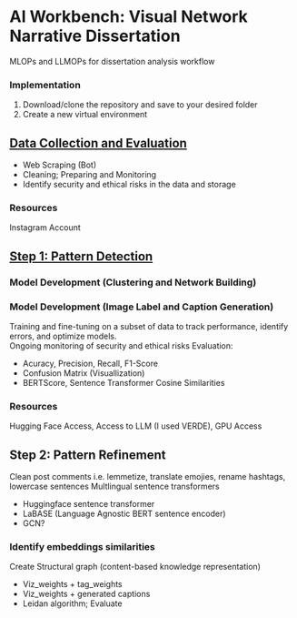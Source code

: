 # AI Workbench: Visual Network Narrative Dissertation
MLOPs and LLMOPs for dissertation analysis workflow

### Implementation

1. Download/clone the repository and save to your desired folder 
2. Create a new virtual environment


## [Data Collection and Evaluation](https://github.com/lwdozal/Dissertation_AI_Workbench/tree/main/data_collection)
- Web Scraping (Bot) 
- Cleaning; Preparing and Monitoring   
- Identify security and ethical risks in the data and storage
### Resources
Instagram Account

## [Step 1: Pattern Detection](https://github.com/lwdozal/Dissertation_AI_Workbench/tree/main/Step1_Pattern_Detection)

### Model Development (Clustering and Network Building)

### Model Development (Image Label and Caption Generation)
Training and fine-tuning on a subset of data to track performance, identify errors, and optimize models.\
Ongoing monitoring of security and ethical risks
Evaluation: 
- Acuracy, Precision, Recall, F1-Score
- Confusion Matrix (Visuallization)
- BERTScore, Sentence Transformer Cosine Similarities

### Resources
Hugging Face Access, Access to LLM (I used VERDE), GPU Access

<!-- Torch, Torchvision, \
transformers, sentence transformers,  \
PIL, Requests, pydantic, open-cv, os \
langchain core and openai, \ -->



## Step 2: Pattern Refinement
Clean post comments i.e. lemmetize, translate emojies, rename hashtags, lowercase sentences
Multlingual sentence transformers
- Huggingface sentence transformer
- LaBASE (Language Agnostic BERT sentence encoder)
- GCN?

### Identify embeddings similarities

Create Structural graph (content-based knowledge representation) 
- Viz_weights + tag_weights
- Viz_weights + generated captions
- Leidan algorithm; Evaluate
